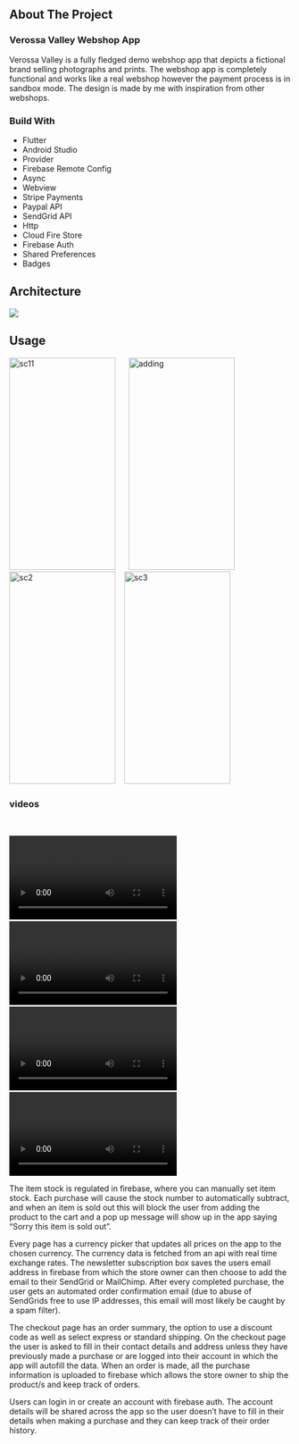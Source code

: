 ## About The Project


### Verossa Valley Webshop App

Verossa Valley is a fully fledged demo webshop app that depicts a fictional brand selling photographs and prints. The webshop app is completely functional and works like a real webshop however the payment process is in sandbox mode. The design is made by me with inspiration from other webshops. 

### Build With
* Flutter  
* Android Studio  
* Provider
* Firebase Remote Config 
* Async 
* Webview 
* Stripe Payments
* Paypal API
* SendGrid API
* Http
* Cloud Fire Store
* Firebase Auth
* Shared Preferences
* Badges

## Architecture
![](https://user-images.githubusercontent.com/73681740/110418071-eb1a3d00-80ea-11eb-8f7b-66f37a3a05c9.png)

## Usage
<img width="190" height="380" alt="sc11" src="https://user-images.githubusercontent.com/73681740/110415914-e5225d00-80e6-11eb-9854-1273eb5d2a9e.png"> &nbsp;&nbsp;&nbsp;&nbsp; <img width="190" height="380" alt="adding" src="https://user-images.githubusercontent.com/73681740/110416016-169b2880-80e7-11eb-9590-af7d783e2e0e.png"> &nbsp;&nbsp;&nbsp;&nbsp;<img width="190" height="380" alt="sc2" src="https://user-images.githubusercontent.com/73681740/110416765-62020680-80e8-11eb-8513-0ca002f6365b.png">&nbsp;&nbsp;&nbsp;&nbsp;<img width="190" height="380" alt="sc3" src="https://user-images.githubusercontent.com/73681740/110416899-9c6ba380-80e8-11eb-85e1-65200d8d655c.png">





### videos
&nbsp;&nbsp;&nbsp;&nbsp;

![Currency Picker](https://user-images.githubusercontent.com/73681740/110407766-8f46b880-80d8-11eb-93c2-7ae121ce2dfb.mp4) &nbsp;&nbsp;&nbsp;&nbsp; ![Adding An Item](https://user-images.githubusercontent.com/73681740/110416209-624dd200-80e7-11eb-8802-0ddbf94816fc.mp4) &nbsp;&nbsp;&nbsp;&nbsp; ![Check Out](https://user-images.githubusercontent.com/73681740/110416412-cc667700-80e7-11eb-8702-96b347592378.mp4) &nbsp;&nbsp;&nbsp;&nbsp;![Adding Discount](https://user-images.githubusercontent.com/73681740/110416669-354def00-80e8-11eb-86ca-1cbd2f4636c0.mp4)

The item stock is regulated in firebase, where you can manually set item stock. Each purchase will cause the stock number to automatically subtract, and when an item is sold out this will block the user from adding the product to the cart and a pop up message will show up in the app saying “Sorry this item is sold out”.

Every page has a currency picker that updates all prices on the app to the chosen currency. The currency data is fetched from an api with real time exchange rates. The newsletter subscription box saves the users email address in firebase from which the store owner can then choose to add the email to their SendGrid or MailChimp. After every completed purchase, the user gets an automated order confirmation email (due to abuse of SendGrids free to use IP addresses, this email will most likely be caught by a spam filter).

The checkout page has an order summary, the option to use a discount code as well as select express or standard shipping. On the checkout page the user is asked to fill in their contact details and address unless they have previously made a purchase or are logged into their account in which the app will autofill the data. When an order is made, all the purchase information is uploaded to firebase which allows the store owner to ship the product/s and keep track of orders.

Users can login in or create an account with firebase auth. The account details will be shared across the app so the user doesn’t have to fill in their details when making a purchase and they can keep track of their order history.



